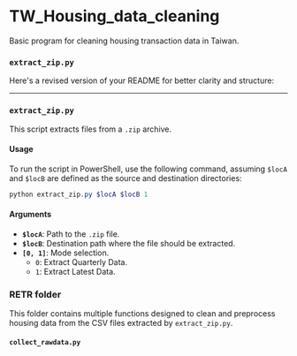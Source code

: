 # TW_Housing_data_cleaning
Basic program for cleaning housing transaction data in Taiwan.


### `extract_zip.py`
Here's a revised version of your README for better clarity and structure:

---

### `extract_zip.py`

This script extracts files from a `.zip` archive.

#### Usage
To run the script in PowerShell, use the following command, assuming `$locA` and `$locB` are defined as the source and destination directories:

```powershell
python extract_zip.py $locA $locB 1
```

#### Arguments
- **`$locA`**: Path to the `.zip` file.
- **`$locB`**: Destination path where the file should be extracted.
- **`[0, 1]`**: Mode selection.
  - `0`: Extract Quarterly Data.
  - `1`: Extract Latest Data.


### RETR folder
This folder contains multiple functions designed to clean and preprocess housing data from the CSV files extracted by `extract_zip.py`.

#### `collect_rawdata.py`
